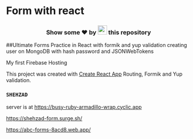 # Form with react
<h3 align="center">Show some ❤ by <img src="https://imgur.com/o7ncZFp.jpg" height=25px width=25px> this repository</h3>

##Ultimate Forms Practice in React with formik and yup validation creating user on MongoDB with hash password and JSONWebTokens

My first Firebase Hosting

This project was created with [Create React App](https://github.com/facebook/create-react-app) Routing, Formik and Yup validation.

### `SHEHZAD`

server is at https://busy-ruby-armadillo-wrap.cyclic.app

https://shehzad-form.surge.sh/

https://abc-forms-8acd8.web.app/